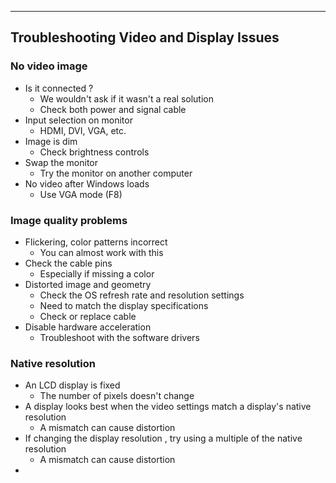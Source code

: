
---

## Troubleshooting Video and Display Issues

### No video image
- Is it connected ?
	- We wouldn't ask if it wasn't a real solution
	- Check both power and signal cable
- Input selection on monitor
	- HDMI, DVI, VGA, etc.
- Image is dim
	- Check brightness controls
- Swap the monitor
	- Try the monitor on another computer
- No video after Windows loads
	- Use VGA mode (F8)

### Image quality problems 
- Flickering, color patterns incorrect
	- You can almost work with this
- Check the cable pins
	- Especially if missing a color
- Distorted image and geometry
	- Check the OS refresh rate and resolution settings
	- Need to match the display specifications
	- Check or replace cable
- Disable hardware acceleration
	- Troubleshoot with the software drivers

### Native resolution
- An LCD display is fixed
	- The number of pixels doesn't change
- A display looks best when the video settings match a display's native resolution
	- A mismatch can cause distortion
- If changing the display resolution , try using a multiple of the native resolution
	- A mismatch can cause distortion
- 